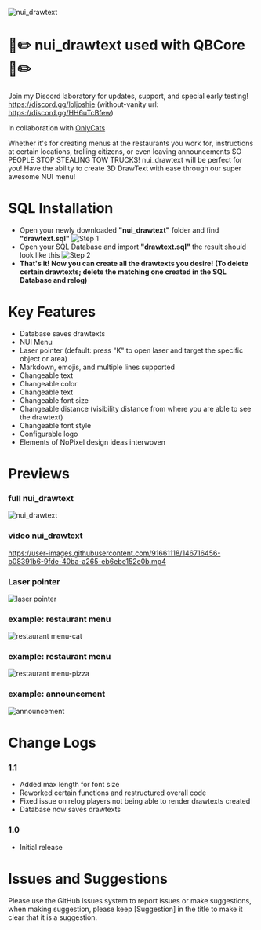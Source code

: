 ![nui_drawtext](https://user-images.githubusercontent.com/91661118/146714281-c8da9767-65f5-4903-b63a-97f786e2e3ae.png)

# 🎯✏️ nui_drawtext used with QBCore 🎯✏️

Join my Discord laboratory for updates, support, and special early testing!
<br>
https://discord.gg/loljoshie (without-vanity url: https://discord.gg/HH6uTcBfew)

In collaboration with [OnlyCats](https://github.com/onlycats)

Whether it's for creating menus at the restaurants you work for, instructions at certain locations, trolling citizens, or even leaving announcements SO PEOPLE STOP STEALING TOW TRUCKS! nui_drawtext will be perfect for you! Have the ability to create 3D DrawText with ease through our super awesome NUI menu!

# SQL Installation
* Open your newly downloaded **"nui_drawtext"** folder and find **"drawtext.sql"**
![Step 1](https://user-images.githubusercontent.com/91661118/147161925-25edd2e1-d4f4-4f0d-87e6-26d1b41a3764.PNG)
* Open your SQL Database and import **"drawtext.sql"** the result should look like this
![Step 2](https://user-images.githubusercontent.com/91661118/147162634-a1407f6d-242e-445d-8550-036e3b940651.PNG)
* **That's it! Now you can create all the drawtexts you desire! (To delete certain drawtexts; delete the matching one created in the SQL Database and relog)**

# Key Features
* Database saves drawtexts
* NUI Menu
* Laser pointer (default: press "K" to open laser and target the specific object or area)
* Markdown, emojis, and multiple lines supported
* Changeable text
* Changeable color
* Changeable text
* Changeable font size
* Changeable distance (visibility distance from where you are able to see the drawtext)
* Changeable font style
* Configurable logo
* Elements of NoPixel design ideas interwoven
#

# Previews
### full nui_drawtext
![nui_drawtext](https://user-images.githubusercontent.com/91661118/146715461-9dd504cd-4acc-4de6-ab96-c55f747550b6.png)
### video nui_drawtext
https://user-images.githubusercontent.com/91661118/146716456-b08391b6-9fde-40ba-a265-eb6ebe152e0b.mp4
### Laser pointer
![laser pointer](https://user-images.githubusercontent.com/91661118/146716800-c8dccd06-5214-4953-aa4a-fada0351d95a.png)
### example: restaurant menu
![restaurant menu-cat](https://user-images.githubusercontent.com/91661118/146716596-a2741c2a-6846-4659-a8d9-da2ba83f340d.png)
### example: restaurant menu
![restaurant menu-pizza](https://user-images.githubusercontent.com/91661118/146716636-665f4bea-9970-490e-b289-afc759489529.png)
### example: announcement
![announcement](https://user-images.githubusercontent.com/91661118/146716697-95c83db9-357d-478b-9152-312d8fdb411b.png)

# Change Logs
### 1.1
* Added max length for font size 
* Reworked certain functions and restructured overall code 
* Fixed issue on relog players not being able to render drawtexts created
* Database now saves drawtexts

### 1.0
* Initial release

# Issues and Suggestions
Please use the GitHub issues system to report issues or make suggestions, when making suggestion, please keep [Suggestion] in the title to make it clear that it is a suggestion.
